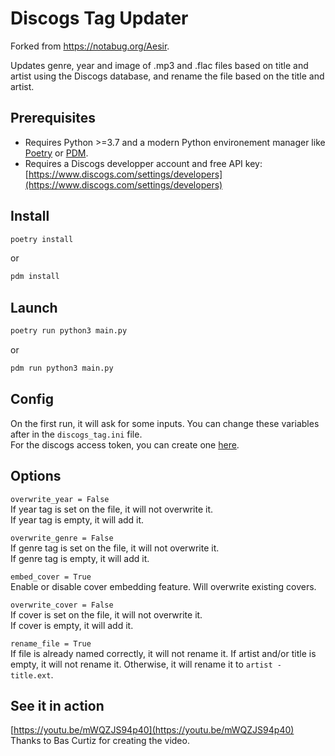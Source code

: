 # Discogs Tag Updater

Forked from https://notabug.org/Aesir.

Updates genre, year and image of .mp3 and .flac files based on title and artist using the Discogs database, and rename the file based on the title and artist.

## Prerequisites

- Requires Python >=3.7 and a modern Python environement manager like [Poetry](https://python-poetry.org/) or [PDM](https://pdm.fming.dev/).
- Requires a Discogs developper account and free API key: [https://www.discogs.com/settings/developers](https://www.discogs.com/settings/developers)

## Install
```sh
poetry install
```
or
```sh
pdm install
```

## Launch
```sh
poetry run python3 main.py
```
or
```sh
pdm run python3 main.py
```

## Config
On the first run, it will ask for some inputs. You can change these variables after in the `discogs_tag.ini` file.  
For the discogs access token, you can create one [here](https://www.discogs.com/settings/developers).

## Options
`overwrite_year = False`  
If year tag is set on the file, it will not overwrite it.  
If year tag is empty, it will add it.

`overwrite_genre = False`  
If genre tag is set on the file, it will not overwrite it.  
If genre tag is empty, it will add it.  

`embed_cover = True`  
Enable or disable cover embedding feature. Will overwrite existing covers.

`overwrite_cover = False`   
If cover is set on the file, it will not overwrite it.  
If cover is empty, it will add it.

`rename_file = True`   
If file is already named correctly, it will not rename it.
If artist and/or title is empty, it will not rename it.
Otherwise, it will rename it to `artist - title.ext`.

## See it in action
[https://youtu.be/mWQZJS94p40](https://youtu.be/mWQZJS94p40)  
Thanks to Bas Curtiz for creating the video.
